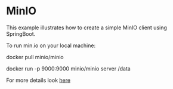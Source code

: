 # MinIO

This example illustrates how to create a simple MinIO client using SpringBoot.

To run min.io on your local machine:

docker pull minio/minio

docker run -p 9000:9000 minio/minio server /data

For more details look [here](https://www.programcreek.com/java-api-examples/?api=io.minio.MinioClient)
